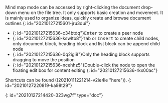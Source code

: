 Mind map mode can be accessed by right-clicking the document drop-down menu on the file tree. It only supports basic creation and movement. It is mainly used to organize ideas, quickly create and browse document outlines
{: id="20210127215601-jru3dui"}

* {: id="20210127215636-c34btdq"}<kbd>Enter</kbd> to create a peer node
* {: id="20210127215636-kswltb8"}<kbd>Tab</kbd> or <kbd>Insert</kbd> to create child nodes, only document block, heading block and list block can be append child node
* {: id="20210127215636-0q2igi8"}Only the heading block supports dragging to move the position
* {: id="20210127215636-ncehhz5"}Double-click the node to open the floating edit box for content editing
{: id="20210127215636-rkx00ac"}

Shortcuts can be found ((20210111221214-v2ie4le "here")).
{: id="20210127220819-ka98t29"}


{: id="20210127214420-323wg7f" type="doc"}
